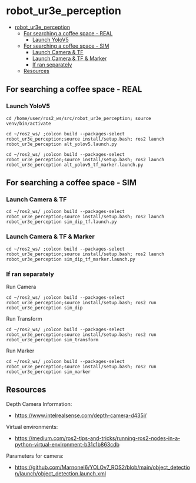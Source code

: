 # robot_ur3e_perception

- [robot\_ur3e\_perception](#robot_ur3e_perception)
  - [For searching a coffee space - REAL](#for-searching-a-coffee-space---real)
    - [Launch YoloV5](#launch-yolov5)
  - [For searching a coffee space - SIM](#for-searching-a-coffee-space---sim)
    - [Launch Camera \& TF](#launch-camera--tf)
    - [Launch Camera \& TF \& Marker](#launch-camera--tf--marker)
    - [If ran separately](#if-ran-separately)
  - [Resources](#resources)

## For searching a coffee space - REAL
### Launch YoloV5
```
cd /home/user/ros2_ws/src/robot_ur3e_perception; source venv/bin/activate
```
```
cd ~/ros2_ws/ ;colcon build --packages-select robot_ur3e_perception;source install/setup.bash; ros2 launch robot_ur3e_perception alt_yolov5.launch.py
```
```
cd ~/ros2_ws/ ;colcon build --packages-select robot_ur3e_perception;source install/setup.bash; ros2 launch robot_ur3e_perception alt_yolov5_tf_marker.launch.py
```

## For searching a coffee space - SIM
### Launch Camera & TF
```
cd ~/ros2_ws/ ;colcon build --packages-select robot_ur3e_perception;source install/setup.bash; ros2 launch robot_ur3e_perception sim_dip_tf.launch.py
```
### Launch Camera & TF & Marker
```
cd ~/ros2_ws/ ;colcon build --packages-select robot_ur3e_perception;source install/setup.bash; ros2 launch robot_ur3e_perception sim_dip_tf_marker.launch.py
```
### If ran separately
Run Camera
```
cd ~/ros2_ws/ ;colcon build --packages-select robot_ur3e_perception;source install/setup.bash; ros2 run robot_ur3e_perception sim_dip
```
Run Transform
```
cd ~/ros2_ws/ ;colcon build --packages-select robot_ur3e_perception;source install/setup.bash; ros2 run robot_ur3e_perception sim_transform
```
Run Marker
```
cd ~/ros2_ws/ ;colcon build --packages-select robot_ur3e_perception;source install/setup.bash; ros2 run robot_ur3e_perception sim_marker
```

## Resources
Depth Camera Information:
- https://www.intelrealsense.com/depth-camera-d435i/

Virtual environments:
- https://medium.com/ros2-tips-and-tricks/running-ros2-nodes-in-a-python-virtual-environment-b31c1b863cdb

Parameters for camera:
- https://github.com/Marnonel6/YOLOv7_ROS2/blob/main/object_detection/launch/object_detection.launch.xml